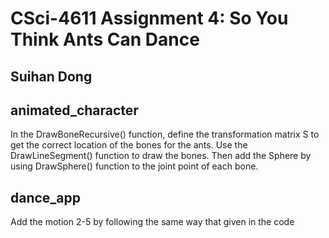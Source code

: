 # CSci-4611 Assignment 4: So You Think Ants Can Dance

## Suihan Dong

## animated_character
In the DrawBoneRecursive() function, define the transformation matrix S to get the correct location of the bones for the ants. Use the DrawLineSegment() function to draw the bones. Then add the Sphere by using DrawSphere() function to the joint point of each bone.

## dance_app
Add the motion 2-5 by following the same way that given in the code



